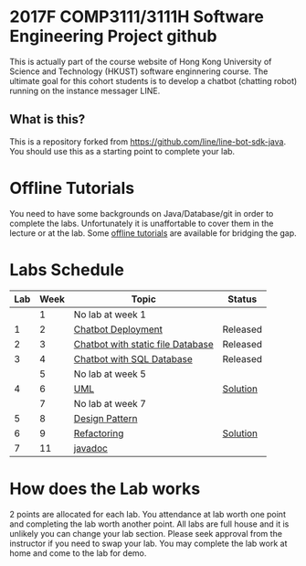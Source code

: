 # 2017F COMP3111/3111H Software Engineering Project github 

This is actually part of the course website of Hong Kong University of Science and Technology (HKUST) software enginnering course. The ultimate goal for this cohort students is to develop a chatbot (chatting robot) running on the instance messager LINE. 


## What is this?

This is a repository forked from https://github.com/line/line-bot-sdk-java. You should use this as a starting point to complete your lab.

# Offline Tutorials

You need to have some backgrounds on Java/Database/git in order to complete the labs. Unfortunately it is unaffortable to cover them in the lecture or at the lab. Some [offline tutorials](./docs/tutorial/) are available for bridging the gap.


# Labs Schedule

| Lab | Week | Topic | Status |
|-----|------|-------|------|
|     | 1  | No lab at week 1 |  |
| 1   | 2  | [Chatbot Deployment](./lab1.md) |  Released |
| 2   | 3    | [Chatbot with static file Database](./lab2.md)       |  Released |
| 3   | 4    | [Chatbot with SQL Database](./lab3.md)|  Released |
|     | 5    | No lab at week 5 | |
| 4   | 6    | [UML](./lab_UML.pdf) | [Solution](./uml_lab_sample_answer.pdf) |
|     | 7    | No lab at week 7 | |
| 5   | 8    | [Design Pattern](./lab6/lab_design_pattern.pdf) | |
| 6   | 9    | [Refactoring](./refactoring-lab/README.md) | [Solution](./refactoring-lab/solution.md) |
| 7   | 11   | [javadoc](./lab7-JavaDoc) | |

# How does the Lab works

2 points are allocated for each lab. You attendance at lab worth one point and completing the lab worth another point. All labs are full house and it is unlikely you can change your lab section. Please seek approval from the instructor if you need to swap your lab. You may complete the lab work at home and come to the lab for demo. 


